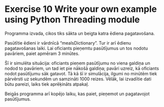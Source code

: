 # Exercise 10 Write your own example using Python Threading module
 
Programma izvada, cikos tiks sākta un beigta katra ēdiena pagatavošana.

Pasūtītie ēdieni ir vārdnīcā “mealsDictionary”. Tur ir arī ēdienu pagatavošanas laiki.
Lai oficiants pieņemtu pasūtījumus un tos nodotu pavāriem, paiet apmēram 3 minūtes.

Šī ir simulēta situācija:
oficiants pieņem pasūtījumu no viena galdiņa un nodod to pavāriem, un tad iet pie nākošā galdiņa;
pavāri uzreiz, kā oficiants nodot pasūtījumu sāk gatavot.
Tā kā šī ir simulācija, ilgumi no minūtēm tiek pārvērsti uz sekundēm un samzināti 1000 reizes. Vēlāk, lai izvadītie dati būtu pareizi, laiks tiek aprēķināts atpakaļ.

Beigās programma arī kopējo laiku, kas paiet, pieņemot un pagatavojot pasūtījumus.
